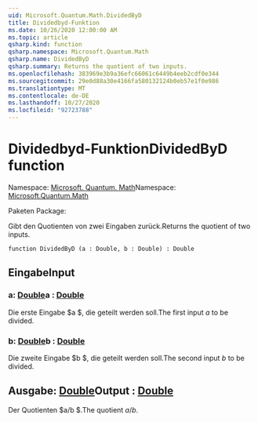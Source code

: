 ```yaml
---
uid: Microsoft.Quantum.Math.DividedByD
title: Dividedbyd-Funktion
ms.date: 10/26/2020 12:00:00 AM
ms.topic: article
qsharp.kind: function
qsharp.namespace: Microsoft.Quantum.Math
qsharp.name: DividedByD
qsharp.summary: Returns the quotient of two inputs.
ms.openlocfilehash: 383969e3b9a36efc66061c6449b4eeb2cdf0e344
ms.sourcegitcommit: 29e0d88a30e4166fa580132124b0eb57e1f0e986
ms.translationtype: MT
ms.contentlocale: de-DE
ms.lasthandoff: 10/27/2020
ms.locfileid: "92723788"
---
```

# <a name="dividedbyd-function"></a><span data-ttu-id="e8548-102">Dividedbyd-Funktion</span><span class="sxs-lookup"><span data-stu-id="e8548-102">DividedByD function</span></span>

<span data-ttu-id="e8548-103">Namespace: [Microsoft. Quantum. Math](xref:Microsoft.Quantum.Math)</span><span class="sxs-lookup"><span data-stu-id="e8548-103">Namespace: [Microsoft.Quantum.Math](xref:Microsoft.Quantum.Math)</span></span>

<span data-ttu-id="e8548-104">Paketen [](https://nuget.org/packages/)</span><span class="sxs-lookup"><span data-stu-id="e8548-104">Package: [](https://nuget.org/packages/)</span></span>


<span data-ttu-id="e8548-105">Gibt den Quotienten von zwei Eingaben zurück.</span><span class="sxs-lookup"><span data-stu-id="e8548-105">Returns the quotient of two inputs.</span></span>

```qsharp
function DividedByD (a : Double, b : Double) : Double
```


## <a name="input"></a><span data-ttu-id="e8548-106">Eingabe</span><span class="sxs-lookup"><span data-stu-id="e8548-106">Input</span></span>

### <a name="a--double"></a><span data-ttu-id="e8548-107">a: [Double](xref:microsoft.quantum.lang-ref.double)</span><span class="sxs-lookup"><span data-stu-id="e8548-107">a : [Double](xref:microsoft.quantum.lang-ref.double)</span></span>

<span data-ttu-id="e8548-108">Die erste Eingabe $a $, die geteilt werden soll.</span><span class="sxs-lookup"><span data-stu-id="e8548-108">The first input $a$ to be divided.</span></span>


### <a name="b--double"></a><span data-ttu-id="e8548-109">b: [Double](xref:microsoft.quantum.lang-ref.double)</span><span class="sxs-lookup"><span data-stu-id="e8548-109">b : [Double](xref:microsoft.quantum.lang-ref.double)</span></span>

<span data-ttu-id="e8548-110">Die zweite Eingabe $b $, die geteilt werden soll.</span><span class="sxs-lookup"><span data-stu-id="e8548-110">The second input $b$ to be divided.</span></span>



## <a name="output--double"></a><span data-ttu-id="e8548-111">Ausgabe: [Double](xref:microsoft.quantum.lang-ref.double)</span><span class="sxs-lookup"><span data-stu-id="e8548-111">Output : [Double](xref:microsoft.quantum.lang-ref.double)</span></span>

<span data-ttu-id="e8548-112">Der Quotienten $a/b $.</span><span class="sxs-lookup"><span data-stu-id="e8548-112">The quotient $a / b$.</span></span>